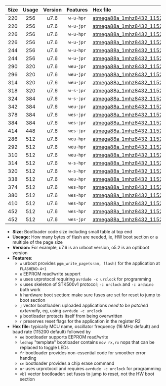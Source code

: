 |Size|Usage|Version|Features|Hex file|
|:-:|:-:|:-:|:-:|:--|
|220|256|u7.6|`w-u-hpr`|[atmega88a_1mhz8432_115200bps_ur.hex](https://raw.githubusercontent.com/stefanrueger/urboot/main/atmega88a_1mhz8432_115200bps_ur.hex)|
|220|256|u7.6|`w-u-jpr`|[atmega88a_1mhz8432_115200bps_ur_vbl.hex](https://raw.githubusercontent.com/stefanrueger/urboot/main/atmega88a_1mhz8432_115200bps_ur_vbl.hex)|
|226|256|u7.6|`w-u-hpr`|[atmega88a_1mhz8432_115200bps_lednop_ur.hex](https://raw.githubusercontent.com/stefanrueger/urboot/main/atmega88a_1mhz8432_115200bps_lednop_ur.hex)|
|226|256|u7.6|`w-u-jpr`|[atmega88a_1mhz8432_115200bps_lednop_ur_vbl.hex](https://raw.githubusercontent.com/stefanrueger/urboot/main/atmega88a_1mhz8432_115200bps_lednop_ur_vbl.hex)|
|244|256|u7.6|`w-u-hpr`|[atmega88a_1mhz8432_115200bps_lednop_fr_ur.hex](https://raw.githubusercontent.com/stefanrueger/urboot/main/atmega88a_1mhz8432_115200bps_lednop_fr_ur.hex)|
|244|256|u7.6|`w-u-jpr`|[atmega88a_1mhz8432_115200bps_lednop_fr_ur_vbl.hex](https://raw.githubusercontent.com/stefanrueger/urboot/main/atmega88a_1mhz8432_115200bps_lednop_fr_ur_vbl.hex)|
|290|320|u7.6|`weu-jpr`|[atmega88a_1mhz8432_115200bps_ee_ur_vbl.hex](https://raw.githubusercontent.com/stefanrueger/urboot/main/atmega88a_1mhz8432_115200bps_ee_ur_vbl.hex)|
|296|320|u7.6|`weu-jpr`|[atmega88a_1mhz8432_115200bps_ee_lednop_ur_vbl.hex](https://raw.githubusercontent.com/stefanrueger/urboot/main/atmega88a_1mhz8432_115200bps_ee_lednop_ur_vbl.hex)|
|314|320|u7.6|`weu-jpr`|[atmega88a_1mhz8432_115200bps_ee_lednop_fr_ur_vbl.hex](https://raw.githubusercontent.com/stefanrueger/urboot/main/atmega88a_1mhz8432_115200bps_ee_lednop_fr_ur_vbl.hex)|
|318|320|u7.6|`w-s-jpr`|[atmega88a_1mhz8432_115200bps_vbl.hex](https://raw.githubusercontent.com/stefanrueger/urboot/main/atmega88a_1mhz8432_115200bps_vbl.hex)|
|324|384|u7.6|`w-s-jpr`|[atmega88a_1mhz8432_115200bps_lednop_vbl.hex](https://raw.githubusercontent.com/stefanrueger/urboot/main/atmega88a_1mhz8432_115200bps_lednop_vbl.hex)|
|342|384|u7.6|`weu-jpr`|[atmega88a_1mhz8432_115200bps_ee_lednop_fr_ce_ur_vbl.hex](https://raw.githubusercontent.com/stefanrueger/urboot/main/atmega88a_1mhz8432_115200bps_ee_lednop_fr_ce_ur_vbl.hex)|
|378|384|u7.6|`wes-jpr`|[atmega88a_1mhz8432_115200bps_ee_vbl.hex](https://raw.githubusercontent.com/stefanrueger/urboot/main/atmega88a_1mhz8432_115200bps_ee_vbl.hex)|
|384|384|u7.6|`wes-jpr`|[atmega88a_1mhz8432_115200bps_ee_lednop_vbl.hex](https://raw.githubusercontent.com/stefanrueger/urboot/main/atmega88a_1mhz8432_115200bps_ee_lednop_vbl.hex)|
|414|448|u7.6|`wes-jpr`|[atmega88a_1mhz8432_115200bps_ee_lednop_fr_vbl.hex](https://raw.githubusercontent.com/stefanrueger/urboot/main/atmega88a_1mhz8432_115200bps_ee_lednop_fr_vbl.hex)|
|286|512|u7.6|`weu-hpr`|[atmega88a_1mhz8432_115200bps_ee_ur.hex](https://raw.githubusercontent.com/stefanrueger/urboot/main/atmega88a_1mhz8432_115200bps_ee_ur.hex)|
|292|512|u7.6|`weu-hpr`|[atmega88a_1mhz8432_115200bps_ee_lednop_ur.hex](https://raw.githubusercontent.com/stefanrueger/urboot/main/atmega88a_1mhz8432_115200bps_ee_lednop_ur.hex)|
|310|512|u7.6|`weu-hpr`|[atmega88a_1mhz8432_115200bps_ee_lednop_fr_ur.hex](https://raw.githubusercontent.com/stefanrueger/urboot/main/atmega88a_1mhz8432_115200bps_ee_lednop_fr_ur.hex)|
|314|512|u7.6|`w-s-hpr`|[atmega88a_1mhz8432_115200bps.hex](https://raw.githubusercontent.com/stefanrueger/urboot/main/atmega88a_1mhz8432_115200bps.hex)|
|320|512|u7.6|`w-s-hpr`|[atmega88a_1mhz8432_115200bps_lednop.hex](https://raw.githubusercontent.com/stefanrueger/urboot/main/atmega88a_1mhz8432_115200bps_lednop.hex)|
|338|512|u7.6|`weu-hpr`|[atmega88a_1mhz8432_115200bps_ee_lednop_fr_ce_ur.hex](https://raw.githubusercontent.com/stefanrueger/urboot/main/atmega88a_1mhz8432_115200bps_ee_lednop_fr_ce_ur.hex)|
|374|512|u7.6|`wes-hpr`|[atmega88a_1mhz8432_115200bps_ee.hex](https://raw.githubusercontent.com/stefanrueger/urboot/main/atmega88a_1mhz8432_115200bps_ee.hex)|
|380|512|u7.6|`wes-hpr`|[atmega88a_1mhz8432_115200bps_ee_lednop.hex](https://raw.githubusercontent.com/stefanrueger/urboot/main/atmega88a_1mhz8432_115200bps_ee_lednop.hex)|
|410|512|u7.6|`wes-hpr`|[atmega88a_1mhz8432_115200bps_ee_lednop_fr.hex](https://raw.githubusercontent.com/stefanrueger/urboot/main/atmega88a_1mhz8432_115200bps_ee_lednop_fr.hex)|
|452|512|u7.6|`wes-hpr`|[atmega88a_1mhz8432_115200bps_ee_lednop_fr_ce.hex](https://raw.githubusercontent.com/stefanrueger/urboot/main/atmega88a_1mhz8432_115200bps_ee_lednop_fr_ce.hex)|
|452|512|u7.6|`wes-jpr`|[atmega88a_1mhz8432_115200bps_ee_lednop_fr_ce_vbl.hex](https://raw.githubusercontent.com/stefanrueger/urboot/main/atmega88a_1mhz8432_115200bps_ee_lednop_fr_ce_vbl.hex)|

- **Size:** Bootloader code size including small table at top end
- **Useage:** How many bytes of flash are needed, ie, HW boot section or a multiple of the page size
- **Version:** For example, u7.6 is an urboot version, o5.2 is an optiboot version
- **Features:**
  + `w` urboot provides `pgm_write_page(sram, flash)` for the application at `FLASHEND-4+1`
  + `e` EEPROM read/write support
  + `u` uses urprotocol requiring `avrdude -c urclock` for programming
  + `s` uses skeleton of STK500v1 protocol; `-c urclock` and `-c arduino` both work
  + `h` hardware boot section: make sure fuses are set for reset to jump to boot section
  + `j` vector bootloader: uploaded applications *need to be patched externally*, eg, using `avrdude -c urclock`
  + `p` bootloader protects itself from being overwritten
  + `r` preserves reset flags for the application in the register R2
- **Hex file:** typically MCU name, oscillator frequency (16 MHz default) and baud rate (115200 default) followed by
  + `ee` bootloader supports EEPROM read/write
  + `lednop` "template" bootloader contains `mov rx,rx` nops that can be replaced to toggle LEDs
  + `fr` bootloader provides non-essential code for smoother error handing
  + `ce` bootloader provides a chip erase command
  + `ur` uses urprotocol and requires `avrdude -c urclock` for programming
  + `vbl` vector bootloader: set fuses to jump to reset, not the HW boot section
